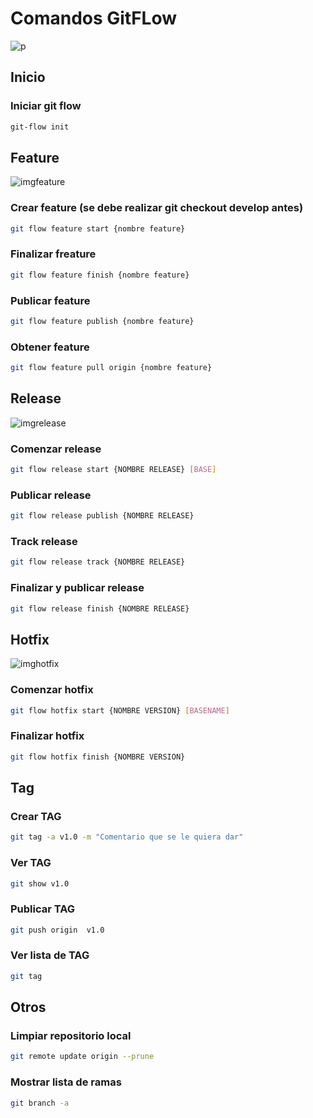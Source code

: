 # Comandos GitFLow

![p](https://wac-cdn.atlassian.com/dam/jcr:a13c18d6-94f3-4fc4-84fb-2b8f1b2fd339/01%20How%20it%20works.svg?cdnVersion=1718)

## Inicio

### Iniciar git flow

```bash
git-flow init
```

## Feature

![imgfeature](https://wac-cdn.atlassian.com/dam/jcr:34c86360-8dea-4be4-92f7-6597d4d5bfae/02%20Feature%20branches.svg?cdnVersion=1718)

### Crear feature (se debe realizar git checkout develop antes)

```bash
git flow feature start {nombre feature}
```

### Finalizar freature

```bash
git flow feature finish {nombre feature}
```

### Publicar feature

```bash
git flow feature publish {nombre feature}
```

### Obtener feature

```bash
git flow feature pull origin {nombre feature}
```

## Release

![imgrelease](https://wac-cdn.atlassian.com/dam/jcr:8f00f1a4-ef2d-498a-a2c6-8020bb97902f/03%20Release%20branches.svg?cdnVersion=1718)

### Comenzar release

```bash
git flow release start {NOMBRE RELEASE} [BASE]
```

### Publicar release

```bash
git flow release publish {NOMBRE RELEASE}
```

### Track release

```bash
git flow release track {NOMBRE RELEASE}
```

### Finalizar y publicar release

```bash
git flow release finish {NOMBRE RELEASE}
```

## Hotfix

![imghotfix](https://wac-cdn.atlassian.com/dam/jcr:cc0b526e-adb7-4d45-874e-9bcea9898b4a/04%20Hotfix%20branches.svg?cdnVersion=1718)

### Comenzar hotfix

```bash
git flow hotfix start {NOMBRE VERSION} [BASENAME]
```

### Finalizar hotfix

```bash
git flow hotfix finish {NOMBRE VERSION}
```

## Tag

### Crear TAG

```bash
git tag -a v1.0 -m "Comentario que se le quiera dar"
```

### Ver TAG

```bash
git show v1.0
```

### Publicar TAG

```bash
git push origin  v1.0
```

### Ver lista de TAG

```bash
git tag
```

## Otros

### Limpiar repositorio local

```bash
git remote update origin --prune
```

### Mostrar lista de ramas

```bash
git branch -a
```